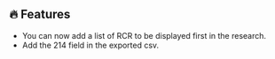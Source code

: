 ## 🔥 Features
 - You can now add a list of RCR to be displayed first in the research.
 - Add the 214 field in the exported csv.
